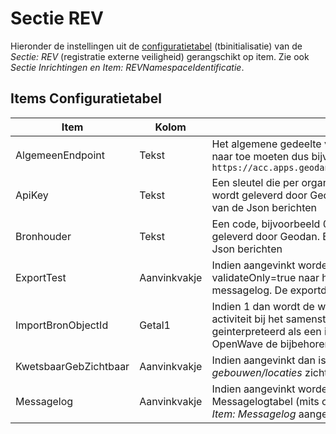 # Sectie REV

Hieronder de instellingen uit de [configuratietabel](/docs/instellen_inrichten/configuratie.md) (tbinitialisatie) van de _Sectie: REV_ (registratie externe veiligheid) gerangschikt op item. Zie ook _Sectie Inrichtingen en Item: REVNamespaceIdentificatie_.

## Items Configuratietabel

| Item                  | Kolom        | Omschrijving                                                                  |
|-----------------------|--------------|-------------------------------------------------------------------------------|
| AlgemeenEndpoint      | Tekst        | Het algemene gedeelte van het endpoint waar de Json berichten naar toe moeten dus bijv. `https://acc.apps.geodan.nl/public/revpreproductie/rev/api/rev/v3` |
| ApiKey                | Tekst        | Een sleutel die per organisatie samen met de bronhouderscode wordt geleverd door Geodan. Beide zijn nodig voor het verzenden van de Json berichten |
| Bronhouder            | Tekst        | Een code, bijvoorbeeld 00002, die samen met de ApiKey wordt geleverd door Geodan. Beide zijn nodig voor het verzenden van de Json berichten |
| ExportTest            | Aanvinkvakje | Indien aangevinkt worden de Json berichten met de toevoeging validateOnly=true naar het endpoint verstuurd en opgeslagen in de messagelog. De exportdatum zal hierbij nooit worden gevuld |
| ImportBronObjectId    | Getal1       | Indien 1 dan wordt de waarde van de bronobjectID van de locatieEV-activiteit bij het samenstellen van de synchronisatielijst geinterpreteerd als een inrichtingnummer op grond waarvan OpenWave de bijbehorende dnkey uit tbmilinrichtingen kan koppelen |
| KwetsbaarGebZichtbaar | Aanvinkvakje | Indien aangevinkt dan is in het inrichtportaal de tegel _REV kwetsbare gebouwen/locaties_ zichtbaar |
| Messagelog            | Aanvinkvakje | Indien aangevinkt worden de Json berichten gelogd in de Messagelogtabel (mits ook de algemene instelling _Sectie: OWB en Item: Messagelog_ aangevinkt is) |
